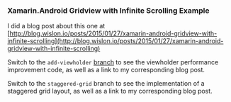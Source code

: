 ### Xamarin.Android Gridview with Infinite Scrolling Example

I did a blog post about this one at [http://blog.wislon.io/posts/2015/01/27/xamarin-android-gridview-with-infinite-scrolling](http://blog.wislon.io/posts/2015/01/27/xamarin-android-gridview-with-infinite-scrolling)

Switch to the `add-viewholder` [branch](https://github.com/wislon/xam-gridview-infinite-scroll/tree/add-viewholder) to see the viewholder performance improvement code, as well as a link to my corresponding blog post.

Switch to the `staggered-grid` branch to see the implementation of a staggered grid layout, as well as a link to my corresponding blog post.
